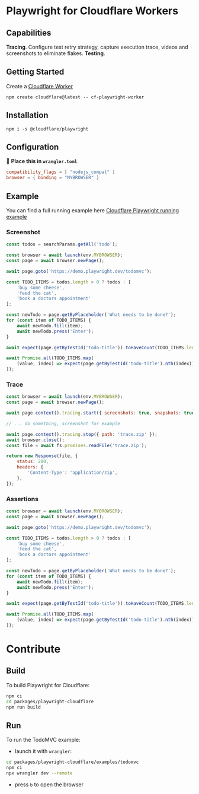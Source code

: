 # Playwright for Cloudflare Workers

## Capabilities

**Tracing**. Configure test retry strategy, capture execution trace, videos and screenshots to eliminate flakes.
**Testing**.

## Getting Started

Create a [Cloudflare Worker](https://developers.cloudflare.com/workers/get-started/guide/_)

```Shell
npm create cloudflare@latest -- cf-playwright-worker
```

## Installation

```Shell
npm i -s @cloudflare/playwright
```

## Configuration

📄 **Place this in `wrangler.toml`**

```toml
compatibility_flags = [ "nodejs_compat" ]
browser = { binding = "MYBROWSER" }
```

## Example

You can find a full running example here [Cloudflare Playwright running example](https://github.com/cloudflare/playwright/tree/main/packages/playwright-cloudflare/examples/todomvc)

### Screenshot 

```js
const todos = searchParams.getAll('todo');

const browser = await launch(env.MYBROWSER);
const page = await browser.newPage();

await page.goto('https://demo.playwright.dev/todomvc');

const TODO_ITEMS = todos.length > 0 ? todos : [
    'buy some cheese',
    'feed the cat',
    'book a doctors appointment'
];

const newTodo = page.getByPlaceholder('What needs to be done?');
for (const item of TODO_ITEMS) {
    await newTodo.fill(item);
    await newTodo.press('Enter');
}

await expect(page.getByTestId('todo-title')).toHaveCount(TODO_ITEMS.length);

await Promise.all(TODO_ITEMS.map(
    (value, index) => expect(page.getByTestId('todo-title').nth(index)).toHaveText(value)
));
```

### Trace

```js
const browser = await launch(env.MYBROWSER);
const page = await browser.newPage();

await page.context().tracing.start({ screenshots: true, snapshots: true });

// ... do something, screenshot for example

await page.context().tracing.stop({ path: 'trace.zip' });
await browser.close();
const file = await fs.promises.readFile('trace.zip');

return new Response(file, {
    status: 200,
    headers: {
        'Content-Type': 'application/zip',
    },
});
```

### Assertions

```js
const browser = await launch(env.MYBROWSER);
const page = await browser.newPage();

await page.goto('https://demo.playwright.dev/todomvc');

const TODO_ITEMS = todos.length > 0 ? todos : [
    'buy some cheese',
    'feed the cat',
    'book a doctors appointment'
];

const newTodo = page.getByPlaceholder('What needs to be done?');
for (const item of TODO_ITEMS) {
    await newTodo.fill(item);
    await newTodo.press('Enter');
}

await expect(page.getByTestId('todo-title')).toHaveCount(TODO_ITEMS.length);

await Promise.all(TODO_ITEMS.map(
    (value, index) => expect(page.getByTestId('todo-title').nth(index)).toHaveText(value)
));
```

# Contribute

## Build

To build Playwright for Cloudflare:

```sh
npm ci
cd packages/playwright-cloudflare
npm run build
```

## Run

To run the TodoMVC example:

- launch it with `wrangler`:

```sh
cd packages/playwright-cloudflare/examples/todomvc
npm ci
npx wrangler dev --remote
```

- press `b` to open the browser

